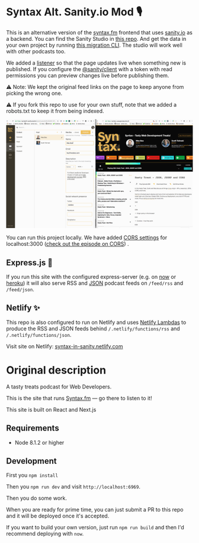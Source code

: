 # Syntax Alt. Sanity.io Mod 🎙

This is an alternative version of the [syntax.fm](https://syntax.fm) frontend that uses [sanity.io](https://sanity.io) as a backend. You can find the Sanity Studio in [this repo](https://github.com/sanity-io/syntax-studio). And get the data in your own project by running [this migration CLI](https://github.com/sanity-io/podcast-to-sanity). The studio will work well with other podcasts too.

We added a [listener](https://www.sanity.io/docs/client-libraries/js-client#listening-to-queries) so that the page updates live when something new is published. If you configure the [@sanity/client](https://www.sanity.io/docs/client-libraries/js-client) with a token with read permissions you can preview changes live before publishing them.

⚠️ Note: We kept the original feed links on the page to keep anyone from picking the wrong one.

⚠️ If you fork this repo to use for your own stuff, note that we added a robots.txt to keep it from being indexed.

![Live updates from the Studio](https://raw.githubusercontent.com/sanity-io/Syntax/master/syntax-in-sanity.gif)

You can run this project locally. We have added [CORS settings](https://www.sanity.io/docs/cors) for localhost:3000 ([check out the episode on CORS](https://syntax.fm/show/063/hasty-treat-json-jsonp-and-cors)) .

## Express.js 🚀
If you run this site with the configured express-server (e.g. on [now](https://zeit.co/now) or [heroku](https://heroku.com)) it will also serve RSS and [JSON](https://jsonfeed.org/) podcast feeds on `/feed/rss` and `/feed/json`.

## Netlify ✨

This repo is also configured to run on Netlify and uses [Netlify Lambdas](https://www.netlify.com/docs/functions/) to produce the RSS and JSON feeds behind `/.netlify/functions/rss` and `/.netlify/functions/json`.

Visit site on Netlify: [syntax-in-sanity.netlify.com](https://syntax-in-sanity.netlify.com/)

# Original description

A tasty treats podcast for Web Developers.

This is the site that runs [Syntax.fm](https://syntax.fm) — go there to listen to it!

This site is built on React and Next.js

## Requirements
- Node 8.1.2 or higher

## Development

First you `npm install`

Then you `npm run dev` and visit `http://localhost:6969`.

Then you do some work.

When you are ready for prime time, you can just submit a PR to this repo and it will be deployed once it's accepted.

If you want to build your own version, just run `npm run build` and then I'd recommend deploying with `now`.

